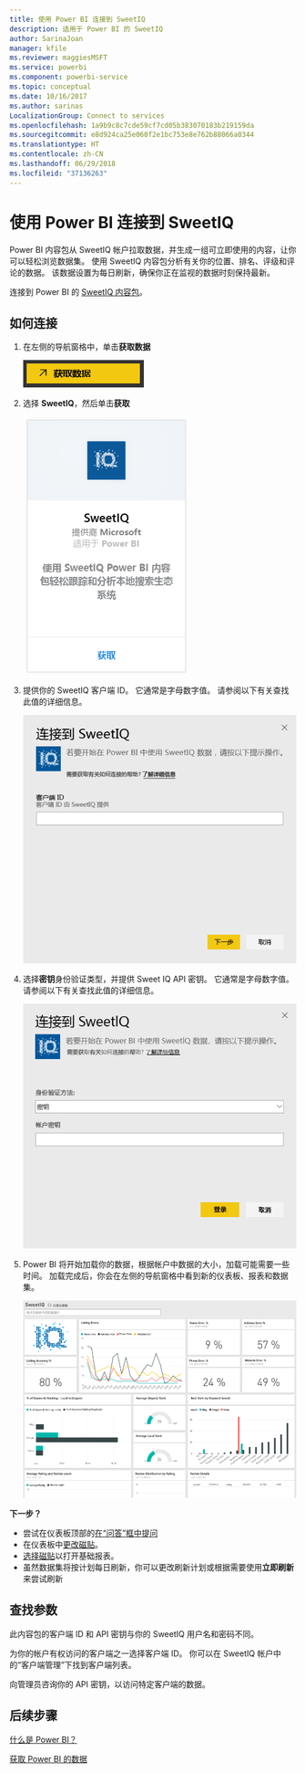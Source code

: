 ```yaml
---
title: 使用 Power BI 连接到 SweetIQ
description: 适用于 Power BI 的 SweetIQ
author: SarinaJoan
manager: kfile
ms.reviewer: maggiesMSFT
ms.service: powerbi
ms.component: powerbi-service
ms.topic: conceptual
ms.date: 10/16/2017
ms.author: sarinas
LocalizationGroup: Connect to services
ms.openlocfilehash: 1a9b9c8c7cde59cf7cd05b383070183b219159da
ms.sourcegitcommit: e8d924ca25e060f2e1bc753e8e762b88066a0344
ms.translationtype: HT
ms.contentlocale: zh-CN
ms.lasthandoff: 06/29/2018
ms.locfileid: "37136263"
---
```

# <a name="connect-to-sweetiq-with-power-bi"></a>使用 Power BI 连接到 SweetIQ
Power BI 内容包从 SweetIQ 帐户拉取数据，并生成一组可立即使用的内容，让你可以轻松浏览数据集。 使用 SweetIQ 内容包分析有关你的位置、排名、评级和评论的数据。 该数据设置为每日刷新，确保你正在监视的数据时刻保持最新。

连接到 Power BI 的 [SweetIQ 内容包](https://app.powerbi.com/groups/me/getdata/services/sweetiq)。

## <a name="how-to-connect"></a>如何连接
1. 在左侧的导航窗格中，单击**获取数据**
   
    ![](media/service-connect-to-sweetiq/getdata.png)
2. 选择 **SweetIQ**，然后单击**获取**
   
    ![](media/service-connect-to-sweetiq/sweetiq.png)
3. 提供你的 SweetIQ 客户端 ID。 它通常是字母数字值。 请参阅以下有关查找此值的详细信息。
   
    ![](media/service-connect-to-sweetiq/parameter.png)
4. 选择**密钥**身份验证类型，并提供 Sweet IQ API 密钥。 它通常是字母数字值。 请参阅以下有关查找此值的详细信息。
   
    ![](media/service-connect-to-sweetiq/credentials.png)
5. Power BI 将开始加载你的数据，根据帐户中数据的大小，加载可能需要一些时间。 加载完成后，你会在左侧的导航窗格中看到新的仪表板、报表和数据集。
   
    ![](media/service-connect-to-sweetiq/dashboard.png)

**下一步？**

* 尝试在仪表板顶部的[在“问答”框中提问](power-bi-q-and-a.md)
* 在仪表板中[更改磁贴](service-dashboard-edit-tile.md)。
* [选择磁贴](service-dashboard-tiles.md)以打开基础报表。
* 虽然数据集将按计划每日刷新，你可以更改刷新计划或根据需要使用**立即刷新**来尝试刷新

## <a name="finding-parameters"></a>查找参数
此内容包的客户端 ID 和 API 密钥与你的 SweetIQ 用户名和密码不同。

为你的帐户有权访问的客户端之一选择客户端 ID。 你可以在 SweetIQ 帐户中的“客户端管理”下找到客户端列表。

向管理员咨询你的 API 密钥，以访问特定客户端的数据。

## <a name="next-steps"></a>后续步骤
[什么是 Power BI？](power-bi-overview.md)

[获取 Power BI 的数据](service-get-data.md)


